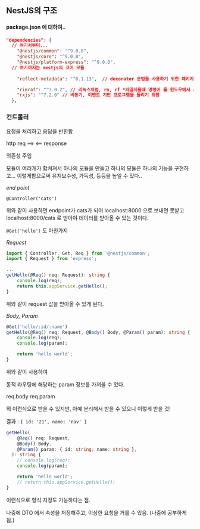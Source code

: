 ## NestJS의 구조

#### package.json 에 대하여..

```json
"dependencies": {
  // 여기서부터...
    "@nestjs/common": "^9.0.0", 
    "@nestjs/core": "^9.0.0",
    "@nestjs/platform-express": "^9.0.0",
  // 여기까지는 nestjs의 코어 모듈
  
    "reflect-metadata": "^0.1.13",  // decorator 문법을 사용하기 위한 패키지

    "rimraf": "^3.0.2", // 리눅스처럼, rm, rf *파일지울때 명령어 를 윈도우에서 사용하기 위함.
    "rxjs": "^7.2.0" // 비동기, 이벤트 기반 프로그램을 돌리기 위함
  },
```

### 컨트롤러

요청을 처리하고 응답을 반환함

http req ==>
         <== response

의존성 주입

모듈이 여러개가 합쳐져서 하나의 모듈을 만들고
하나의 모듈은 하나의 기능을 구현하고...
이렇게함으로써 유지보수성, 가독성, 등등을 높일 수 있다..

*end point*

```@Controller('cats')```

위와 같이 사용하면 endpoint가 cats가 되어
localhost:8000 으로 보내면 못받고
localhost:8000/cats 로 받아야 데이터를 받아올 수 있는 것이다.

```@Get('hello')``` 
도 마찬가지

*Request*
```ts
import { Controller, Get, Req } from '@nestjs/common';
import { Request } from 'express';

...
getHello(@Req() req: Request): string {
    console.log(req);
    return this.appService.getHello();
}
```

위와 같이 request 값을 받아올 수 있게 된다.

*Body, Param*
```ts
@Get('hello/:id/:name')
getHello(@Req() req: Request, @Body() Body, @Param() param): string {
    console.log(req);
    console.log(param);

    return 'hello world';
}
```
위와 같이 사용하여 

동적 라우팅에 해당하는 param 정보를 가져올 수 있다.

req.body
req.param

뭐 이런식으로 받을 수 있지만, 아예 분리해서 받을 수 있으니 이렇게 받을 것!

결과 : ```{ id: '21', name: 'nav' }```

```ts
getHello(
    @Req() req: Request,
    @Body() Body,
    @Param() param: { id: string; name: string },
  ): string {
    // console.log(req);
    console.log(param);

    return 'hello world';
    // return this.appService.getHello();
}
```

이런식으로 형식 지정도 가능하다는 점.

나중에 DTO 에서 속성을 저장해주고, 이상한 요청을 거를 수 있음.
(나중에 공부하게 됨.)



